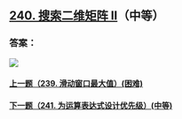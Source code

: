 ## [240. 搜索二维矩阵 II](https://leetcode-cn.com/problems/search-a-2d-matrix-ii/)（中等）





### 答案：



![](https://img-blog.csdnimg.cn/20200807155236311.png)

#### [上一题（239. 滑动窗口最大值）(困难)](https://github.com/sdwwld/leetCode/blob/master/src/main/java/com/wld/java/leetcode/leetCode0239.md)

#### [下一题（241. 为运算表达式设计优先级）(中等)](https://github.com/sdwwld/leetCode/blob/master/src/main/java/com/wld/java/leetcode/leetCode0241.md)